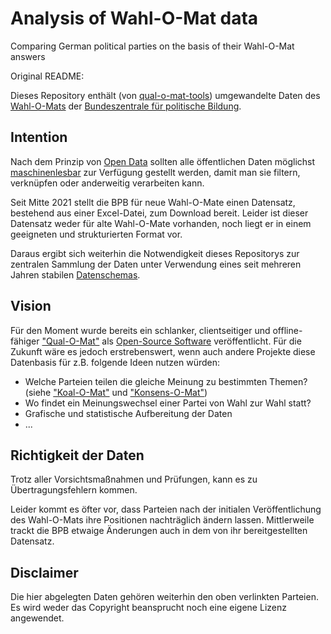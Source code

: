 # Analysis of Wahl-O-Mat data

Comparing German political parties on the basis of their Wahl-O-Mat answers

Original README:

Dieses Repository enthält (von [qual-o-mat-tools](https://github.com/gockelhahn/qual-o-mat-tools)) umgewandelte Daten des [Wahl-O-Mats](https://www.wahl-o-mat.de/) der [Bundeszentrale für politische Bildung](https://www.bpb.de/politik/wahlen/wahl-o-mat/).

## Intention

Nach dem Prinzip von [Open Data](https://de.wikipedia.org/wiki/Open_Data) sollten alle öffentlichen Daten möglichst [maschinenlesbar](https://en.wikipedia.org/wiki/Machine-readable_data) zur Verfügung gestellt werden, damit man sie filtern, verknüpfen oder anderweitig verarbeiten kann.

Seit Mitte 2021 stellt die BPB für neue Wahl-O-Mate einen Datensatz, bestehend aus einer Excel-Datei, zum Download bereit.
Leider ist dieser Datensatz weder für alte Wahl-O-Mate vorhanden, noch liegt er in einem geeigneten und strukturierten Format vor.

Daraus ergibt sich weiterhin die Notwendigkeit dieses Repositorys zur zentralen Sammlung der Daten unter Verwendung eines seit mehreren Jahren stabilen [Datenschemas](schema).

## Vision

Für den Moment wurde bereits ein schlanker, clientseitiger und offline-fähiger ["Qual-O-Mat"](https://github.com/gockelhahn/qual-o-mat-kiss) als [Open-Source Software](https://de.wikipedia.org/wiki/Open_Source) veröffentlicht. Für die Zukunft wäre es jedoch erstrebenswert, wenn auch andere Projekte diese Datenbasis für z.B. folgende Ideen nutzen würden:
- Welche Parteien teilen die gleiche Meinung zu bestimmten Themen? (siehe ["Koal-O-Mat"](https://github.com/gockelhahn/koal-o-mat-kiss) und ["Konsens-O-Mat"](https://github.com/gockelhahn/konsens-o-mat-kiss))
- Wo findet ein Meinungswechsel einer Partei von Wahl zur Wahl statt?
- Grafische und statistische Aufbereitung der Daten
- ...

## Richtigkeit der Daten

Trotz aller Vorsichtsmaßnahmen und Prüfungen, kann es zu Übertragungsfehlern kommen.

Leider kommt es öfter vor, dass Parteien nach der initialen Veröffentlichung des Wahl-O-Mats ihre Positionen nachträglich ändern lassen.
Mittlerweile trackt die BPB etwaige Änderungen auch in dem von ihr bereitgestellten Datensatz.

## Disclaimer

Die hier abgelegten Daten gehören weiterhin den oben verlinkten Parteien. Es wird weder das Copyright beansprucht noch eine eigene Lizenz angewendet.
